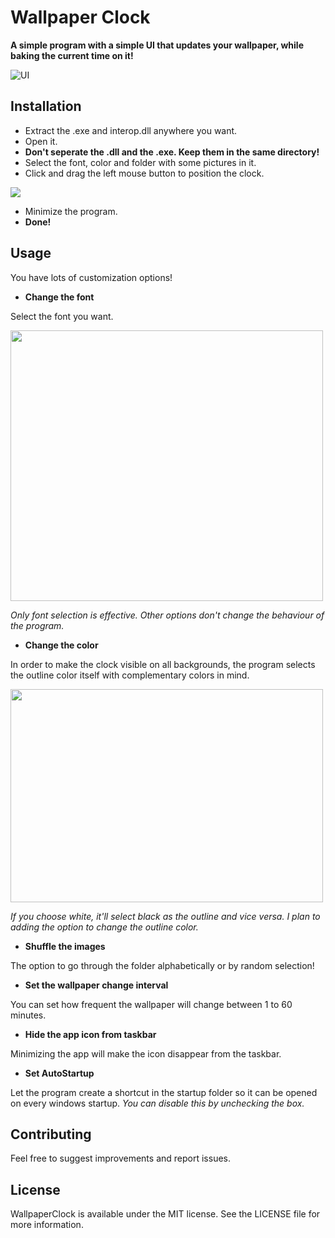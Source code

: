 # Wallpaper Clock

**A simple program with a simple UI that updates your wallpaper, while baking the current time on it!**

![UI](http://i.imgur.com/DhUdQTG.png)

## Installation
 - Extract the .exe and interop.dll anywhere you want. 
 - Open it. 
 - **Don't seperate the .dll and the .exe. Keep them in the same directory!**
 - Select the font, color and folder with some pictures in it.
 - Click and drag the left mouse button to position the clock.

 ![](http://i.imgur.com/3UN2uK6.gif)
 - Minimize the program.
 - **Done!**

## Usage
 
You have lots of customization options!
 
 - **Change the font**

 Select the font you want. 

  <img src="http://i.imgur.com/PEbMA6F.png" width="500px" height="433px" />

 *Only font selection is effective. Other options don't change the behaviour of the program.*

 - **Change the color**

 In order to make the clock visible on all backgrounds, the program selects the outline color itself with complementary colors in mind.

 <img src="http://i.imgur.com/nWuom0M.png" width="500px" height="341px" />

 *If you choose white, it'll select black as the outline and vice versa. I plan to adding the option to change the outline color.*

 - **Shuffle the images**

 The option to go through the folder alphabetically or by random selection!
 
 - **Set the wallpaper change interval**

 You can set how frequent the wallpaper will change between 1 to 60 minutes. 
 - **Hide the app icon from taskbar**

 Minimizing the app will make the icon disappear from the taskbar.
 
 - **Set AutoStartup**

 Let the program create a shortcut in the startup folder so it can be opened on every windows startup. 
 *You can disable this by unchecking the box.*

## Contributing

Feel free to suggest improvements and report issues.
## License

WallpaperClock is available under the MIT license. See the LICENSE file for more information.
